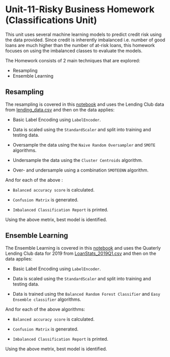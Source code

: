 # Unit-11-Risky Business Homework (Classifications Unit)

This unit uses several machine learning models to predict credit risk using the data provided.  Since credit is inherently imbalanced i.e. number of good loans are much higher than the number of at-risk loans, this homework focuses on using the imbalanced classes to evaluate the models.

The Homework consists of 2 main techniques that are explored:
- Resampling
- Ensemble Learning


## Resampling

The resampling is covered in this [notebook](credit_risk_resampling.ipynb) and uses the Lending Club data from [lending_data.csv](Resources/lending_data.csv) and then on the data applies:
- Basic Label Encoding using `LabelEncoder`.

- Data is scaled using the `StandardScaler` and split into training and testing data.

- Oversample the data using the `Naive Random Oversampler` and `SMOTE` algorithms.

- Undersample the data using the `Cluster Centroids` algorithm.

- Over- and undersample using a combination `SMOTEENN` algorithm.

And for each of the above :   
- `Balanced accuracy score` is calculated.

- `Confusion Matrix` is generated.

- `Imbalanced Classification Report` is printed.

Using the above metrix, best model is identified.

## Ensemble Learning

The Ensemble Learning is covered in this [notebook](credit_risk_ensemble.ipynb) and uses the Quaterly Lending Club data for 2019 from [LoanStats_2019Q1.csv](Resources/LoanStats_2019Q1.csv) and then on the data applies:
- Basic Label Encoding using `LabelEncoder`.

- Data is scaled using the `StandardScaler` and split into training and testing data.

- Data is trained using the `Balanced Random Forest Classifier` and `Easy Ensemble classifier` algorithms.


And for each of the above algorithms:   
- `Balanced accuracy score` is calculated.

- `Confusion Matrix` is generated.

- `Imbalanced Classification Report` is printed.

Using the above metrix, best model is identified.